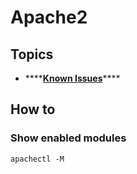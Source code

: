 # Apache2

## Topics

* \*\*\*\*[**Known Issues**](known-issues.md)\*\*\*\*

## How to

### Show enabled modules

```text
apachectl -M
```


